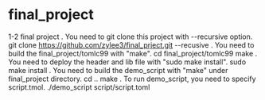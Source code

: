 # final_project
1-2 final project
    . You need to git clone this project with --recursive option.
      git clone https://github.com/zylee3/final_prject.git --recusive
    . You need to build the final_project/tomlc99 with "make".
      cd final_project/tomlc99
      make
    . You need to deploy the header and lib file with "sudo make install".
      sudo make install
    . You need to build the demo_script with "make" under final_project directory.
      cd ..
      make
    . To run demo_script, you need to specify script.tmol.
      ./demo_script script/script.toml